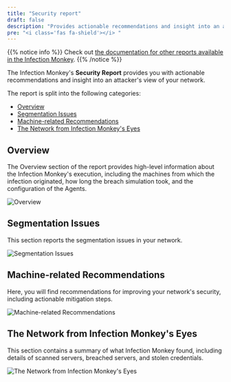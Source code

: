 ```yaml
---
title: "Security report"
draft: false
description: "Provides actionable recommendations and insight into an attacker's view of your network"
pre: "<i class='fas fa-shield'></i> "
---
```


{{% notice info %}}
Check out [the documentation for other reports available in the Infection Monkey](/features/reports).
{{% /notice %}}

The Infection Monkey's **Security Report** provides you with actionable recommendations and insight into an attacker's view of your network.

The report is split into the following categories:

- [Overview](#overview)
- [Segmentation Issues](#segmentation-issues)
- [Machine-related Recommendations](#machine-related-recommendations)
- [The Network from Infection Monkey's Eyes](#the-network-from-infection-monkeys-eyes)

## Overview

The Overview section of the report provides high-level information about the Infection Monkey's
execution, including the machines from which the infection originated, how long the breach
simulation took, and the configuration of the Agents.

![Overview](/images/island/reports-page/security-report-overview.png "Overview")

## Segmentation Issues

This section reports the segmentation issues in your network.

![Segmentation Issues](/images/island/reports-page/security-report-segmentation-issues.png "Segmentation Issues")

## Machine-related Recommendations

Here, you will find recommendations for improving your network's
security, including actionable mitigation steps.

![Machine-related Recommendations](/images/island/reports-page/security-report-machine-related-recommendations.png "Machine-related Recommendations")


## The Network from Infection Monkey's Eyes

This section contains a summary of what Infection Monkey found, including
details of scanned servers, breached servers, and stolen credentials.

![The Network from Infection Monkey's Eyes](/images/island/reports-page/security-report-network-from-monkeys-eyes.png "The Network from Infection Monkey's Eyes")
